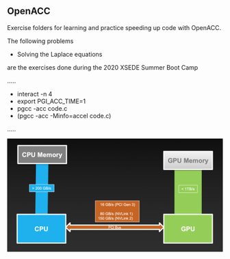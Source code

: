 ## OpenACC

Exercise folders for learning and practice speeding up code with OpenACC.

The following problems
- Solving the Laplace equations

are the exercises done during the 2020 XSEDE Summer Boot Camp

.....

- interact -n 4
- export PGI_ACC_TIME=1
- pgcc -acc code.c
- (pgcc -acc -Minfo=accel code.c)

.....

![Alt text](openACC_logo.png?raw=true "Title")
